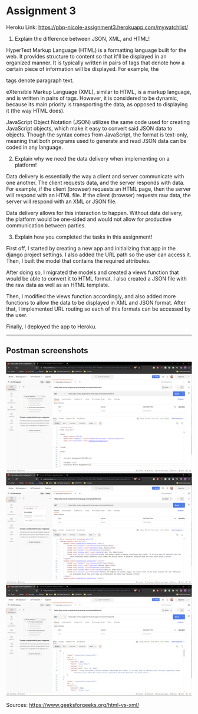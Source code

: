 # Assignment 3

Heroku Link: https://pbp-nicole-assignment3.herokuapp.com/mywatchlist/

1. Explain the difference between JSON, XML, and HTML!

HyperText Markup Language (HTML) is a formatting language built for the web. It provides structure to content so that it'll be displayed in an organized manner. It is typically written in pairs of tags that denote how a certain piece of information will be displayed. For example, the <p></p> tags denote paragraph text.

eXtensible Markup Language (XML), similar to HTML, is a markup language, and is written in pairs of tags. However, it is considered to be dynamic, because its main priority is transporting the data, as opposed to displaying it (the way HTML does).

JavaScript Object Notation (JSON) utilizes the same code used for creating JavaScript objects, which make it easy to convert said JSON data to objects. Though the syntax comes from JavaScript, the format is text-only, meaning that both programs used to generate and read JSON data can be coded in any language.


2. Explain why we need the data delivery when implementing on a platform!

Data delivery is essentially the way a client and server communicate with one another. The client requests data, and the server responds with data. For example, if the client (browser) requests an HTML page, then the server will respond with an HTML file. If the client (browser) requests raw data, the server will respond with an XML or JSON file.

Data delivery allows for this interaction to happen. Without data delivery, the platform would be one-sided and would not allow for productive communication between parties.


3. Explain how you completed the tasks in this assignment!

First off, I started by creating a new app and initializing that app in the django project settings. I also added the URL path so the user can access it. Then, I built the model that contains the required attributes.

After doing so, I migrated the models and created a views function that would be able to convert it to HTML format. I also created a JSON file with the raw data as well as an HTML template.

Then, I modified the views function accordingly, and also added more functions to allow the data to be displayed in XML and JSON format. After that, I implemented URL routing so each of this formats can be accessed by the user.

Finally, I deployed the app to Heroku.

---
## Postman screenshots
![](html_response.png)
![](xml_response.png)
![](json_response.png)

Sources:
https://www.geeksforgeeks.org/html-vs-xml/
